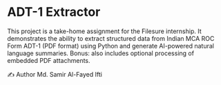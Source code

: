 # ADT-1 Extractor 

This project is a take-home assignment for the Filesure internship. It demonstrates the ability to extract structured data from Indian MCA ROC Form ADT-1 (PDF format) using Python and generate AI-powered natural language summaries. Bonus: also includes optional processing of embedded PDF attachments.


✍️ Author
Md. Samir Al-Fayed Ifti
